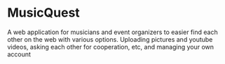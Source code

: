 # MusicQuest
A web application for musicians and event organizers to easier find each other on the web with various options. Uploading pictures and youtube videos, asking each other for cooperation, etc, and managing your own account

